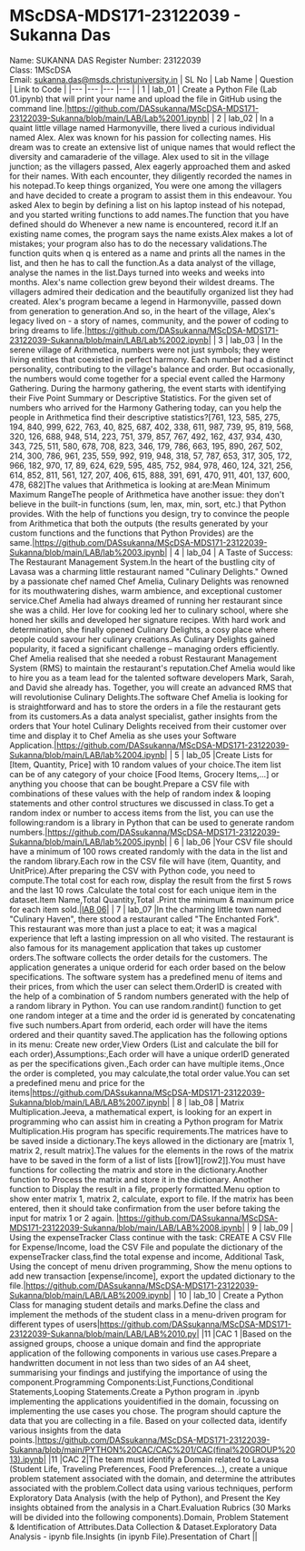 # MScDSA-MDS171-23122039 - Sukanna Das   
Name: SUKANNA DAS 
Register Number: 23122039  
Class: 1MScDSA  
Email: sukanna.das@msds.christuniversity.in
| SL No | Lab Name | Question | Link to Code |
|---    |---       |---       |---           |
| 1     | lab_01   | Create a Python File (Lab 01.ipynb) that will print your name and upload the file in GitHub using the command line.|https://github.com/DASsukanna/MScDSA-MDS171-23122039-Sukanna/blob/main/LAB/Lab%2001.ipynb|
| 2     | lab_02   | In a quaint little village named Harmonyville, there lived a curious individual named Alex. Alex was known for his passion for collecting names. His dream was to create an extensive list of unique names that would reflect the diversity and camaraderie of the village. Alex used to sit in the village junction; as the villagers passed, Alex eagerly approached them and asked for their names. With each encounter, they diligently recorded the names in his notepad.To keep things organized, You were one among the villagers and have decided to create a program to assist them in this endeavour. You asked Alex to begin by defining a list on his laptop instead of his notepad, and you started writing functions to add names.The function that you have defined should do Whenever a new name is encountered, record it.If an existing name comes, the program says the name exists.Alex makes a lot of mistakes; your program also has to do the necessary validations.The function quits when q is entered as a name and prints all the names in the list, and then he has to call the function.As a data analyst of the village, analyse the names in the list.Days turned into weeks and weeks into months. Alex's name collection grew beyond their wildest dreams. The villagers admired their dedication and the beautifully organized list they had created. Alex's program became a legend in Harmonyville, passed down from generation to generation.And so, in the heart of the village, Alex's legacy lived on - a story of names, community, and the power of coding to bring dreams to life.|https://github.com/DASsukanna/MScDSA-MDS171-23122039-Sukanna/blob/main/LAB/Lab%2002.ipynb|
| 3     | lab_03   | In the serene village of Arithmetica, numbers were not just symbols; they were living entities that coexisted in perfect harmony. Each number had a distinct personality, contributing to the village's balance and order. But occasionally, the numbers would come together for a special event called the Harmony Gathering. During the harmony gathering, the event starts with identifying their Five Point Summary or Descriptive Statistics. For the given set of numbers who arrived for the Harmony Gathering today, can you help the people in Arithmetica find their descriptive statistics?[761, 123, 585, 275, 194, 840, 999, 622, 763, 40, 825, 687, 402, 338, 611, 987, 739, 95, 819, 568, 320, 126, 688, 948, 514, 223, 751, 379, 857, 767, 492, 162, 437, 934, 430, 343, 725, 511, 580, 678, 708, 823, 346, 179, 786, 663, 195, 890, 267, 502, 214, 300, 786, 961, 235, 559, 992, 919, 948, 318, 57, 787, 653, 317, 305, 172, 966, 182, 970, 17, 89, 624, 629, 595, 485, 752, 984, 978, 460, 124, 321, 256, 614, 852, 811, 561, 127, 207, 406, 615, 888, 391, 691, 470, 911, 401, 137, 600, 478, 682]The values that Arithmetica is looking at are:Mean Minimum Maximum RangeThe people of Arithmetica have another issue: they don't believe in the built-in functions (sum, len, max, min, sort, etc.) that Python provides. With the help of functions you design, try to convince the people from Arithmetica that both the outputs (the results generated by your custom functions and the functions that Python Provides) are the same.|https://github.com/DASsukanna/MScDSA-MDS171-23122039-Sukanna/blob/main/LAB/lab%2003.ipynb|
| 4     | lab_04   | A Taste of Success: The Restaurant Management System.In the heart of the bustling city of Lavasa was a charming little restaurant named "Culinary Delights." Owned by a passionate chef named Chef Amelia, Culinary Delights was renowned for its mouthwatering dishes, warm ambience, and exceptional customer service.Chef Amelia had always dreamed of running her restaurant since she was a child. Her love for cooking led her to culinary school, where she honed her skills and developed her signature recipes. With hard work and determination, she finally opened Culinary Delights, a cosy place where people could savour her culinary creations.As Culinary Delights gained popularity, it faced a significant challenge – managing orders efficiently. Chef Amelia realised that she needed a robust Restaurant Management System (RMS) to maintain the restaurant's reputation.Chef Amelia would like to hire you as a team lead for the talented software developers Mark, Sarah, and David she already has. Together, you will create an advanced RMS that will revolutionise Culinary Delights.The software Chef Amelia is looking for is straightforward and has to store the orders in a file the restaurant gets from its customers.As a data analyst specialist, gather insights from the orders that Your hotel Culinary Delights received from their customer over time and display it to Chef Amelia as she uses your Software Application.|https://github.com/DASsukanna/MScDSA-MDS171-23122039-Sukanna/blob/main/LAB/lab%2004.ipynb| 
| 5     | lab_05   |Create Lists for [Item, Quantity, Price] with 10 random values of your choice.The item list can be of any category of your choice [Food Items, Grocery Items,...] or anything you choose that can be bought.Prepare a CSV file with combinations of these values with the help of random index & looping statements and other control structures we discussed in class.To get a random index or number to access items from the list, you can use the following:random is a library in Python that can be used to generate random numbers.|https://github.com/DASsukanna/MScDSA-MDS171-23122039-Sukanna/blob/main/LAB/lab%2005.ipynb|
 | 6     | lab_06   |Your CSV file should have a minimum of 100 rows created randomly with the data in the list and the random library.Each row in the CSV file will have (item, Quantity, and UnitPrice).After preparing the CSV with Python code, you need to compute.The total cost for each row, display the result from the first 5 rows and the last 10 rows .Calculate the total cost for each unique item in the dataset.Item Name,Total Quantity,Total .Print the minimum & maximum price for each item sold.|[lAB 06](https://github.com/DASsukanna/MScDSA-MDS171-23122039-Sukanna/blob/main/LAB/lab%2006.ipynb)|
| 7     | lab_07   |In the charming little town named "Culinary Haven", there stood a restaurant called "The Enchanted Fork". This restaurant was more than just a place to eat; it was a magical experience that left a lasting impression on all who visited. The restaurant is also famous for its management application that takes up customer orders.The software collects the order details for the customers. The application generates a unique orderid for each order based on the below specifications. The software system has a predefined menu of items and their prices, from which the user can select them.OrderID is created with the help of a combination of 5 random numbers generated with the help of a random library in Python. You can use random.randint() function to get one random integer at a time and the order id is generated by concatenating five such numbers.Apart from orderid, each order will have the items ordered and their quantity saved.The application has the following options in its menu: Create new order,View Orders (List and calculate the bill for each order),Assumptions:,Each order will have a unique orderID generated as per the specifications given.,Each order can have multiple items.,Once the order is completed, you may calculate,the total order value.You can set a predefined menu and price for the items|https://github.com/DASsukanna/MScDSA-MDS171-23122039-Sukanna/blob/main/LAB/LAB%2007.ipynb|
| 8     | lab_08   | Matrix Multiplication.Jeeva, a mathematical expert, is looking for an expert in programming who can assist him in creating a Python program for Matrix Multiplication.His program has specific requirements.The matrices have to be saved inside a dictionary.The keys allowed in the dictionary are [matrix 1, matrix 2, result matrix].The values for the elements in the rows of the matrix have to be saved in the form of a list of lists [[row1][row2]].You must have functions for collecting the matrix and store in the dictionary.Another function to Process the matrix and store it in the dictionary. Another function to Display the result in a file, properly formatted.Menu option to show enter matrix 1, matrix 2, calculate, export to file. If the matrix has been entered, then it should take confirmation from the user before taking the input for matrix 1 or 2 again. |https://github.com/DASsukanna/MScDSA-MDS171-23122039-Sukanna/blob/main/LAB/LAB%2008.ipynb|
| 9     | lab_09   | Using the expenseTracker Class continue with the task: CREATE A CSV FIle for Expense/Income, load the CSV File and populate the dictionary of the expenseTracker class,find the total expense and income, Additional Task, Using the concept of menu driven programming, Show the menu options to add new transaction [expense/income], export the updated dictionary to the file.|https://github.com/DASsukanna/MScDSA-MDS171-23122039-Sukanna/blob/main/LAB/LAB%2009.ipynb|
| 10     | lab_10   | Create a Python Class for managing student details and marks.Define the class and implement the methods of the student class in a menu-driven program for different types of users|https://github.com/DASsukanna/MScDSA-MDS171-23122039-Sukanna/blob/main/LAB/LAB%2010.py|
|11      |CAC 1     |Based on the assigned groups, choose a unique domain and find the appropriate application of the following components in various use cases.Prepare a handwritten document in not less than two sides of an A4 sheet, summarising your findings and justifying the importance of using the component.Programming Components:List,Functions,Conditional Statements,Looping Statements.Create a Python program in .ipynb implementing the applications youidentified in the domain, focussing on implementing the use cases you chose. The program should capture the data that you are collecting in a file. Based on your collected data, identify various insights from the data points.|https://github.com/DASsukanna/MScDSA-MDS171-23122039-Sukanna/blob/main/PYTHON%20CAC/CAC%201/CAC(final%20GROUP%2013).ipynb|
|11      |CAC 2|The team must identify a Domain related to Lavasa (Student Life, Traveling Preferences, Food Preferences...), create a unique problem statement associated with the domain, and determine the attributes associated with the problem.Collect data using various techniques, perform Exploratory Data Analysis (with the help of Python), and Present the Key insights obtained from the analysis in a Chart.Evaluation Rubrics (30 Marks will be divided into the following components).Domain, Problem Statement & Identification of Attributes.Data Collection & Dataset.Exploratory Data Analysis - ipynb file.Insights (in ipynb File).Presentation of Chart ||
